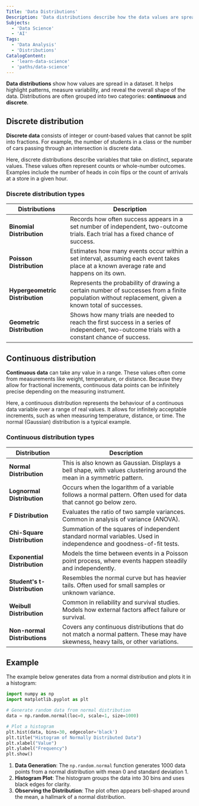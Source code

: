 ```yaml
---
Title: 'Data Distributions'
Description: 'Data distributions describe how the data values are spread out or clustered in a dataset.'
Subjects:
  - 'Data Science'
  - 'AI'
Tags:
  - 'Data Analysis'
  - 'Distributions'
CatalogContent:
  - 'learn-data-science'
  - 'paths/data-science'
---
```


**Data distributions** show how values are spread in a dataset. It helps highlight patterns, measure variability, and reveal the overall shape of the data. Distributions are often grouped into two categories: **continuous** and **discrete**.

## Discrete distribution

**Discrete data** consists of integer or count-based values that cannot be split into fractions. For example, the number of students in a class or the number of cars passing through an intersection is discrete data.

Here, discrete distributions describe variables that take on distinct, separate values. These values often represent counts or whole-number outcomes. Examples include the number of heads in coin flips or the count of arrivals at a store in a given hour.

### Discrete distribution types

| **Distributions**               | **Description**                                                                                                                                     |
| ------------------------------- | --------------------------------------------------------------------------------------------------------------------------------------------------- |
| **Binomial Distribution**       | Records how often success appears in a set number of independent, two-outcome trials. Each trial has a fixed chance of success.                |
| **Poisson Distribution**        | Estimates how many events occur within a set interval, assuming each event takes place at a known average rate and happens on its own.              |
| **Hypergeometric Distribution** | Represents the probability of drawing a certain number of successes from a finite population without replacement, given a known total of successes. |
| **Geometric Distribution**      | Shows how many trials are needed to reach the first success in a series of independent, two-outcome trials with a constant chance of success.       |

## Continuous distribution

**Continuous data** can take any value in a range. These values often come from measurements like weight, temperature, or distance. Because they allow for fractional increments, continuous data points can be infinitely precise depending on the measuring instrument.

Here, a continuous distribution represents the behaviour of a continuous data variable over a range of real values. It allows for infinitely acceptable increments, such as when measuring temperature, distance, or time. The normal (Gaussian) distribution is a typical example.

### Continuous distribution types

| **Distribution**             | **Description**                                                                                                                    |
| ---------------------------- | ---------------------------------------------------------------------------------------------------------------------------------- |
| **Normal Distribution**      | This is also known as Gaussian. Displays a bell shape, with values clustering around the mean in a symmetric pattern.              |
| **Lognormal Distribution**   | Occurs when the logarithm of a variable follows a normal pattern. Often used for data that cannot go below zero.                   |
| **F Distribution**           | Evaluates the ratio of two sample variances. Common in analysis of variance (ANOVA).                                               |
| **Chi-Square Distribution**  | Summation of the squares of independent standard normal variables. Used in independence and goodness-of-fit tests.                          |
| **Exponential Distribution** | Models the time between events in a Poisson point process, where events happen steadily and independently.                                |
| **Student's t-Distribution**   | Resembles the normal curve but has heavier tails. Often used for small samples or unknown variance.                                |
| **Weibull Distribution**     | Common in reliability and survival studies. Models how external factors affect failure or survival.                                |
| **Non-normal Distributions** | Covers any continuous distributions that do not match a normal pattern. These may have skewness, heavy tails, or other variations. |

## Example

The example below generates data from a normal distribution and plots it in a histogram:

```python
import numpy as np
import matplotlib.pyplot as plt

# Generate random data from normal distribution
data = np.random.normal(loc=0, scale=1, size=1000)

# Plot a histogram
plt.hist(data, bins=30, edgecolor='black')
plt.title("Histogram of Normally Distributed Data")
plt.xlabel("Value")
plt.ylabel("Frequency")
plt.show()
```

1. **Data Generation**: The `np.random.normal` function generates 1000 data points from a normal distribution with mean 0 and standard deviation 1.
2. **Histogram Plot**: The histogram groups the data into 30 bins and uses black edges for clarity.
3. **Observing the Distribution**: The plot often appears bell-shaped around the mean, a hallmark of a normal distribution.
